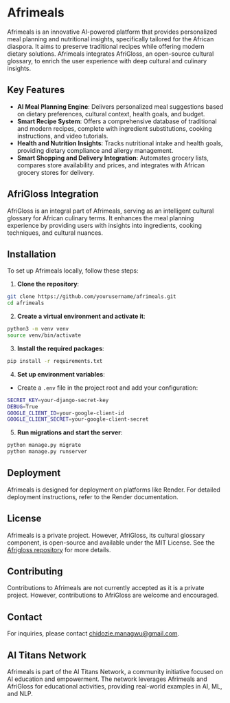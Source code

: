 # Afrimeals

Afrimeals is an innovative AI-powered platform that provides personalized meal planning and nutritional insights, specifically tailored for the African diaspora. It aims to preserve traditional recipes while offering modern dietary solutions. Afrimeals integrates AfriGloss, an open-source cultural glossary, to enrich the user experience with deep cultural and culinary insights.

## Key Features

- **AI Meal Planning Engine**: Delivers personalized meal suggestions based on dietary preferences, cultural context, health goals, and budget.
- **Smart Recipe System**: Offers a comprehensive database of traditional and modern recipes, complete with ingredient substitutions, cooking instructions, and video tutorials.
- **Health and Nutrition Insights**: Tracks nutritional intake and health goals, providing dietary compliance and allergy management.
- **Smart Shopping and Delivery Integration**: Automates grocery lists, compares store availability and prices, and integrates with African grocery stores for delivery.

## AfriGloss Integration

AfriGloss is an integral part of Afrimeals, serving as an intelligent cultural glossary for African culinary terms. It enhances the meal planning experience by providing users with insights into ingredients, cooking techniques, and cultural nuances.

## Installation

To set up Afrimeals locally, follow these steps:

1. **Clone the repository**:

```bash
git clone https://github.com/yourusername/afrimeals.git
cd afrimeals
```
2. **Create a virtual environment and activate it**:
```bash
python3 -m venv venv
source venv/bin/activate
```
3. **Install the required packages**:
```bash
pip install -r requirements.txt
```
4. **Set up environment variables**:
 - Create a `.env` file in the project root and add your configuration:
```bash
SECRET_KEY=your-django-secret-key
DEBUG=True
GOOGLE_CLIENT_ID=your-google-client-id
GOOGLE_CLIENT_SECRET=your-google-client-secret
```
5. **Run migrations and start the server**:
```bash
python manage.py migrate
python manage.py runserver
```
## Deployment

Afrimeals is designed for deployment on platforms like Render. For detailed deployment instructions, refer to the Render documentation.

## License

Afrimeals is a private project. However, AfriGloss, its cultural glossary component, is open-source and available under the MIT License. See the [Afrigloss repository](https://github.com/yourusername/afrigloss) for more details.

## Contributing

Contributions to Afrimeals are not currently accepted as it is a private project. However, contributions to AfriGloss are welcome and encouraged.

## Contact

For inquiries, please contact [chidozie.managwu@gmail.com](mailto:chidozie.managwu@gmail.com).

## AI Titans Network

Afrimeals is part of the AI Titans Network, a community initiative focused on AI education and empowerment. The network leverages Afrimeals and AfriGloss for educational activities, providing real-world examples in AI, ML, and NLP.
